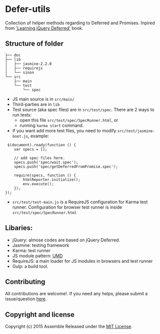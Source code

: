 # Defer-utils
Collection of helper methods regarding to Deferred and Promises.
Inpired from ['Learning jQuery Deferred'](http://techbus.safaribooksonline.com/book/web-development/jquery/9781449369385) book.

## Structure of folder
```
├── doc
├── lib
│   ├── jasmine-2.2.0
│   ├── requirejs
│   └── sinon
└── src
    ├── main
    └── test
        └── spec

```
* JS main source is in `src/main/`
* Third-parties are in `lib`
* Test source (aka spec files) are in `src/test/spec`. There are 2 ways to run tests:
    * open this file `src/test/spec/SpecRunner.html`, or
    * running `karma start` command.
* If you want add more test files, you need to modify `src/test/jasmine-boot.js`, example:

```
 $(document).ready(function () {
    var specs = [];

    // add spec files here.
    specs.push('spec/wait.spec');
    specs.push('spec/getDeferredFromPromise.spec');

    require(specs, function () {
        htmlReporter.initialize();
        env.execute();
    });
});
```

* `src/test/test-main.js` is a RequireJS configuration for Karma test runner. Configuration for browser test runner is inside `src/test/spec/SpecRunner.html`


## Libaries:
* jQuery: almose codes are based on jQuery Deferred.
* Jasmine: testing framework
* Karma: test runner
* JS module pattern: [UMD](https://github.com/umdjs/umd)
* RequireJS: a main loader for JS modules in browsers and test runner
* Gulp: a build tool.

## Contributing
All contributions are welcome!. If you need any helps, please submit a issue/question [here](/tung-dang/defer-utils/issues).

## Copyright and license
Copyright (c) 2015 Assemble
Released under the [MIT License](LICENSE-MIT).
